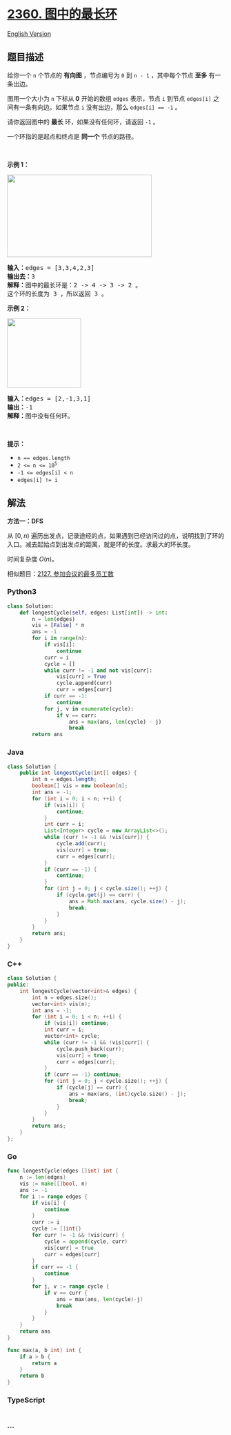 # [2360. 图中的最长环](https://leetcode.cn/problems/longest-cycle-in-a-graph)

[English Version](/solution/2300-2399/2360.Longest%20Cycle%20in%20a%20Graph/README_EN.md)

## 题目描述

<!-- 这里写题目描述 -->

<p>给你一个 <code>n</code>&nbsp;个节点的 <b>有向图</b>&nbsp;，节点编号为&nbsp;<code>0</code>&nbsp;到&nbsp;<code>n - 1</code>&nbsp;，其中每个节点&nbsp;<strong>至多</strong>&nbsp;有一条出边。</p>

<p>图用一个大小为 <code>n</code>&nbsp;下标从<strong>&nbsp;0</strong>&nbsp;开始的数组&nbsp;<code>edges</code>&nbsp;表示，节点 <code>i</code>&nbsp;到节点&nbsp;<code>edges[i]</code>&nbsp;之间有一条有向边。如果节点&nbsp;<code>i</code>&nbsp;没有出边，那么&nbsp;<code>edges[i] == -1</code>&nbsp;。</p>

<p>请你返回图中的 <strong>最长</strong>&nbsp;环，如果没有任何环，请返回 <code>-1</code>&nbsp;。</p>

<p>一个环指的是起点和终点是 <strong>同一个</strong>&nbsp;节点的路径。</p>

<p>&nbsp;</p>

<p><strong>示例 1：</strong></p>

<p><img alt="" src="https://fastly.jsdelivr.net/gh/doocs/leetcode@main/solution/2300-2399/2360.Longest%20Cycle%20in%20a%20Graph/images/graph4drawio-5.png" style="width: 335px; height: 191px;" /></p>

<pre>
<b>输入：</b>edges = [3,3,4,2,3]
<b>输出去：</b>3
<b>解释：</b>图中的最长环是：2 -&gt; 4 -&gt; 3 -&gt; 2 。
这个环的长度为 3 ，所以返回 3 。
</pre>

<p><strong>示例 2：</strong></p>

<p><img alt="" src="https://fastly.jsdelivr.net/gh/doocs/leetcode@main/solution/2300-2399/2360.Longest%20Cycle%20in%20a%20Graph/images/graph4drawio-1.png" style="width: 171px; height: 161px;" /></p>

<pre>
<b>输入：</b>edges = [2,-1,3,1]
<b>输出：</b>-1
<b>解释：</b>图中没有任何环。
</pre>

<p>&nbsp;</p>

<p><strong>提示：</strong></p>

<ul>
	<li><code>n == edges.length</code></li>
	<li><code>2 &lt;= n &lt;= 10<sup>5</sup></code></li>
	<li><code>-1 &lt;= edges[i] &lt; n</code></li>
	<li><code>edges[i] != i</code></li>
</ul>

## 解法

<!-- 这里可写通用的实现逻辑 -->

**方法一：DFS**

从 $[0, n)$ 遍历出发点，记录途经的点，如果遇到已经访问过的点，说明找到了环的入口。减去起始点到出发点的距离，就是环的长度。求最大的环长度。

时间复杂度 $O(n)$。

相似题目：[2127. 参加会议的最多员工数](/solution/2100-2199/2127.Maximum%20Employees%20to%20Be%20Invited%20to%20a%20Meeting/README.md)

<!-- tabs:start -->

### **Python3**

<!-- 这里可写当前语言的特殊实现逻辑 -->

```python
class Solution:
    def longestCycle(self, edges: List[int]) -> int:
        n = len(edges)
        vis = [False] * n
        ans = -1
        for i in range(n):
            if vis[i]:
                continue
            curr = i
            cycle = []
            while curr != -1 and not vis[curr]:
                vis[curr] = True
                cycle.append(curr)
                curr = edges[curr]
            if curr == -1:
                continue
            for j, v in enumerate(cycle):
                if v == curr:
                    ans = max(ans, len(cycle) - j)
                    break
        return ans
```

### **Java**

<!-- 这里可写当前语言的特殊实现逻辑 -->

```java
class Solution {
    public int longestCycle(int[] edges) {
        int n = edges.length;
        boolean[] vis = new boolean[n];
        int ans = -1;
        for (int i = 0; i < n; ++i) {
            if (vis[i]) {
                continue;
            }
            int curr = i;
            List<Integer> cycle = new ArrayList<>();
            while (curr != -1 && !vis[curr]) {
                cycle.add(curr);
                vis[curr] = true;
                curr = edges[curr];
            }
            if (curr == -1) {
                continue;
            }
            for (int j = 0; j < cycle.size(); ++j) {
                if (cycle.get(j) == curr) {
                    ans = Math.max(ans, cycle.size() - j);
                    break;
                }
            }
        }
        return ans;
    }
}
```

### **C++**

```cpp
class Solution {
public:
    int longestCycle(vector<int>& edges) {
        int n = edges.size();
        vector<int> vis(n);
        int ans = -1;
        for (int i = 0; i < n; ++i) {
            if (vis[i]) continue;
            int curr = i;
            vector<int> cycle;
            while (curr != -1 && !vis[curr]) {
                cycle.push_back(curr);
                vis[curr] = true;
                curr = edges[curr];
            }
            if (curr == -1) continue;
            for (int j = 0; j < cycle.size(); ++j) {
                if (cycle[j] == curr) {
                    ans = max(ans, (int)cycle.size() - j);
                    break;
                }
            }
        }
        return ans;
    }
};
```

### **Go**

```go
func longestCycle(edges []int) int {
	n := len(edges)
	vis := make([]bool, n)
	ans := -1
	for i := range edges {
		if vis[i] {
			continue
		}
		curr := i
		cycle := []int{}
		for curr != -1 && !vis[curr] {
			cycle = append(cycle, curr)
			vis[curr] = true
			curr = edges[curr]
		}
		if curr == -1 {
			continue
		}
		for j, v := range cycle {
			if v == curr {
				ans = max(ans, len(cycle)-j)
				break
			}
		}
	}
	return ans
}

func max(a, b int) int {
	if a > b {
		return a
	}
	return b
}
```

### **TypeScript**

```ts

```

### **...**

```

```

<!-- tabs:end -->
